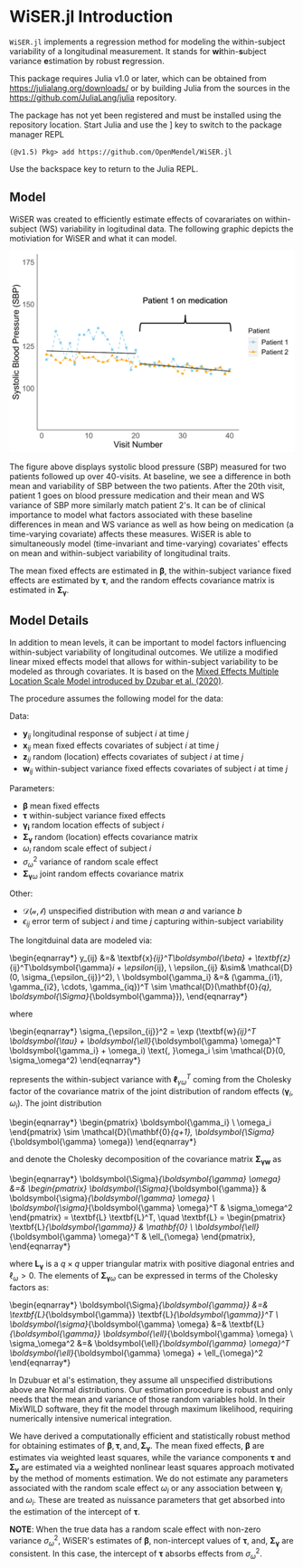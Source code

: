 # WiSER.jl Introduction

`WiSER.jl` implements a regression method for modeling the within-subject variability of a longitudinal measurement. It stands for **wi**thin-**s**ubject variance **e**stimation by robust **r**egression. 

This package requires Julia v1.0 or later, which can be obtained from https://julialang.org/downloads/ or by building Julia from the sources in the https://github.com/JuliaLang/julia repository.

The package has not yet been registered and must be installed using the repository location. Start Julia and use the ] key to switch to the package manager REPL

```{julia}
(@v1.5) Pkg> add https://github.com/OpenMendel/WiSER.jl
```

Use the backspace key to return to the Julia REPL.

## Model

WiSER was created to efficiently estimate effects of covarariates on within-subject (WS) variability in logitudinal data. The following graphic depicts the motiviation for WiSER and what it can model.

<img src="notebooks/wisermotivation.png" width="750">

The figure above displays systolic blood pressure (SBP) measured for two patients followed up over 40-visits. At baseline, we see a difference in both mean and variability of SBP between the two patients. After the 20th visit, patient 1 goes on blood pressure medication and their mean and WS variance of SBP more similarly match patient 2's. It can be of clinical importance to model what factors associated with these baseline differences in mean and WS variance as well as how being on medication (a time-varying covariate) affects these measures. WiSER is able to simultaneously model (time-invariant and time-varying) covariates' effects on mean and within-subject variability of longitudinal traits. 

The mean fixed effects are estimated in $\boldsymbol{\beta}$, the within-subject variance fixed effects are estimated by $\boldsymbol{\tau}$, and the random effects covariance matrix is estimated in $\boldsymbol{\Sigma}_{\boldsymbol{\gamma}}$.


## Model Details 

In addition to mean levels, it can be important to model factors influencing within-subject variability of longitudinal outcomes. We utilize a modified linear mixed effects model that allows for within-subject variability to be modeled as through covariates. It is based on the [Mixed Effects Multiple Location Scale Model introduced by Dzubar et al. (2020)](https://link.springer.com/article/10.3758/s13428-019-01322-1). 

The procedure assumes the following model for the data:

Data:
- $\textbf{y}_{ij}$ longitudinal response of subject $i$ at time $j$
- $\textbf{x}_{ij}$ mean fixed effects covariates of subject $i$ at time $j$
- $\textbf{z}_{ij}$ random (location) effects covariates of subject $i$ at time $j$
- $\textbf{w}_{ij}$ within-subject variance fixed effects covariates of subject $i$ at time $j$

Parameters:
- $\boldsymbol{\beta}$ mean fixed effects
- $\boldsymbol{\tau}$ within-subject variance fixed effects
- $\boldsymbol{\boldsymbol{\gamma}_i}$ random location effects of subject $i$
- $\boldsymbol{\Sigma}_{\boldsymbol{\gamma}}$ random (location) effects covariance matrix
- $\omega_i$ random scale effect of subject $i$
- $\sigma_\omega^2$ variance of random scale effect
- $\boldsymbol{\Sigma}_{\boldsymbol{\gamma} \omega}$ joint random effects covariance matrix

Other:
- $\mathcal{D(a, b)}$ unspecified distribution with mean $a$ and variance $b$
- $\epsilon_{ij}$ error term of subject $i$ and time $j$ capturing within-subject variability



The longitduinal data are modeled via:

\begin{eqnarray*}
y_{ij} &=& \textbf{x}_{ij}^T\boldsymbol{\beta} + \textbf{z}_{ij}^T\boldsymbol{\gamma}_i + \epsilon_{ij}, \\
\epsilon_{ij} &\sim& \mathcal{D}(0, \sigma_{\epsilon_{ij}}^2), \\
\boldsymbol{\gamma_i} &=& (\gamma_{i1}, \gamma_{i2}, \cdots, \gamma_{iq})^T \sim \mathcal{D}(\mathbf{0}_{q}, \boldsymbol{\Sigma}_{\boldsymbol{\gamma}}),
\end{eqnarray*}

where

\begin{eqnarray*}
\sigma_{\epsilon_{ij}}^2 = \exp (\textbf{w}_{ij}^T \boldsymbol{\tau} + \boldsymbol{\ell}_{\boldsymbol{\gamma} \omega}^T \boldsymbol{\gamma_i} + \omega_i)  \text{,   }\omega_i \sim \mathcal{D}(0, \sigma_\omega^2)
\end{eqnarray*}

represents the within-subject variance with $\boldsymbol{\ell}_{\gamma \omega}^T$ coming from the Cholesky factor of the covariance matrix of the joint distribution of random effects ($\boldsymbol{\gamma}_i$, $\omega_i$). 
The joint distribution

\begin{eqnarray*}
\begin{pmatrix}
\boldsymbol{\gamma_i} \\ \omega_i
\end{pmatrix} \sim \mathcal{D}(\mathbf{0}_{q+1}, \boldsymbol{\Sigma}_{\boldsymbol{\gamma} \omega})
\end{eqnarray*}

and denote the Cholesky decomposition of the covariance matrix $\boldsymbol{\Sigma_{\gamma w}}$ as

\begin{eqnarray*}
\boldsymbol{\Sigma}_{\boldsymbol{\gamma} \omega} &=& \begin{pmatrix}
\boldsymbol{\Sigma}_{\boldsymbol{\gamma}} & \boldsymbol{\sigma}_{\boldsymbol{\gamma} \omega} \\
\boldsymbol{\sigma}_{\boldsymbol{\gamma} \omega}^T & \sigma_\omega^2
\end{pmatrix} = \textbf{L} \textbf{L}^T, \quad
\textbf{L} = \begin{pmatrix}
\textbf{L}_{\boldsymbol{\gamma}} & \mathbf{0} \\
\boldsymbol{\ell}_{\boldsymbol{\gamma} \omega}^T & \ell_{\omega}
\end{pmatrix},
\end{eqnarray*}

where $\textbf{L}_{\boldsymbol{\gamma}}$ is a $q \times q$ upper triangular matrix with positive diagonal entries and $\ell_{\omega} > 0$. The elements of $\boldsymbol{\Sigma}_{\boldsymbol{\gamma} \omega}$ can be expressed in terms of the Cholesky factors as:


\begin{eqnarray*}
\boldsymbol{\Sigma}_{\boldsymbol{\gamma}} &=& \textbf{L}_{\boldsymbol{\gamma}} \textbf{L}_{\boldsymbol{\gamma}}^T \\ 
\boldsymbol{\sigma}_{\boldsymbol{\gamma} \omega} &=& \textbf{L}_{\boldsymbol{\gamma}} \boldsymbol{\ell}_{\boldsymbol{\gamma} \omega} \\
\sigma_\omega^2 &=& \boldsymbol{\ell}_{\boldsymbol{\gamma} \omega}^T \boldsymbol{\ell}_{\boldsymbol{\gamma} \omega} + \ell_{\omega}^2 
\end{eqnarray*}


In Dzubuar et al's estimation, they assume all unspecified distributions above are Normal distributions. Our estimation procedure is robust and only needs that the mean and variance of those random variables hold. In their MixWILD software, they fit the model through maximum likelihood, requiring numerically intensive numerical integration. 

We have derived a computationally efficient and statistically robust method for obtaining estimates of $\boldsymbol{\beta}, \boldsymbol{\tau}, \text{and}, \boldsymbol{\Sigma_\gamma}$. The mean fixed effects, $\boldsymbol{\beta}$ are estimates via weighted least squares, while the variance components $\boldsymbol{\tau}$ and $\boldsymbol{\Sigma_\gamma}$ are estimated via a weighted nonlinear least squares approach motivated by the method of moments estimation. We do not estimate any parameters associated with the random scale effect $\omega_i$ or any association between $\boldsymbol{\gamma}_i$ and $\omega_i$. These are treated as nuissance parameters that get absorbed into the estimation of the intercept of $\boldsymbol{\tau}$.

**NOTE**: When the true data has a random scale effect with non-zero variance $\sigma^2_\omega$, WiSER's estimates of $\boldsymbol{\beta}$, non-intercept values of  $\boldsymbol{\tau}$, and, $\boldsymbol{\Sigma_\gamma}$ are consistent. In this case, the intercept of $\boldsymbol{\tau}$ absorbs effects from $\sigma^2_\omega$. 


```julia

```
